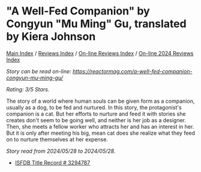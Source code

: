# "A Well-Fed Companion" by Congyun "Mu Ming" Gu, translated by Kiera Johnson

[Main Index](../../../README.md) / [Reviews Index](../../README.md) / [On-line Reviews Index](../README.md) / [On-line 2024 Reviews Index](README.md)

*Story can be read on-line: <https://reactormag.com/a-well-fed-companion-congyun-mu-ming-gu/>*

*Rating: 3/5 Stars.*

The story of a world where human souls can be given form as a companion, usually as a dog, to be fed and nurtured. In this story, the protagonist's companion is a cat. But her efforts to nurture and feed it with stories she creates don't seem to be going well, and neither is her job as a designer. Then, she meets a fellow worker who attracts her and has an interest in her. But it is only after meeting his big, mean cat does she realize what they feed on to nurture themselves at her expense.

*Story read from 2024/05/28 to 2024/05/28.*

- [ISFDB Title Record # 3294787](https://www.isfdb.org/cgi-bin/title.cgi?3294787)
